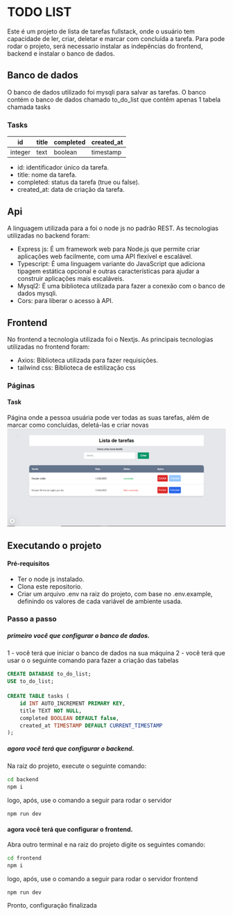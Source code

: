 # TODO LIST
Este é um projeto de lista de tarefas fullstack, onde o usuário tem capacidade de ler, criar, deletar e marcar com concluída a tarefa.
Para pode rodar o projeto, será necessario instalar as indepências do frontend, backend e instalar o banco de dados.
## Banco de dados
O banco de dados utilizado foi mysqli para salvar as tarefas.
O banco contém o banco de dados chamado to_do_list que contêm apenas 1 tabela chamada tasks
### Tasks
| id  | title | completed | created_at |
| -------- | ----- | -------- | ----- |
| integer  | text  | boolean | timestamp | 

- id: identificador único da tarefa.
- title: nome da tarefa.
- completed: status da tarefa (true ou false).
- created_at: data de criação da tarefa.

## Api
A linguagem utilizada para a foi o node js no padrão REST.
As tecnologias utilizadas no backend foram: 
- Express js: É um framework web para Node.js que permite criar aplicações web facilmente, com uma API flexível e escalável.
- Typescript: É uma linguagem variante do JavaScript que adiciona tipagem estática opcional e outras características para ajudar a construir aplicações mais escaláveis.
- Mysql2: É uma biblioteca utilizada para fazer a conexão com o banco de dados mysqli.
- Cors: para liberar o acesso à API.
## Frontend
No frontend a tecnologia utilizada foi o Nextjs.
As principais tecnologias utilizadas no frontend foram: 
- Axios: Biblioteca utilizada para fazer requisições.
- tailwind css: Biblioteca de estilização css

### Páginas
#### Task
Página onde a pessoa usuária pode ver todas as suas tarefas, além de marcar como concluidas, deletá-las e criar novas
![alt text](image.png)

## Executando o projeto
#### Pré-requisitos
- Ter o node js instalado.
- Clona este repositorio. 
- Criar um arquivo .env na raiz do projeto, com base no .env.example, definindo os valores de cada variável de ambiente usada.
### Passo a passo
##### primeiro você que configurar o banco de dados.
1 - você terá que iniciar o banco de dados na sua máquina
2 - você terá que usar o o seguinte comando para fazer a criação das tabelas
```sql
CREATE DATABASE to_do_list;
USE to_do_list;

CREATE TABLE tasks (
    id INT AUTO_INCREMENT PRIMARY KEY,
    title TEXT NOT NULL, 
    completed BOOLEAN DEFAULT false,
    created_at TIMESTAMP DEFAULT CURRENT_TIMESTAMP
);
```
##### agora você terá que configurar o backend.
Na raiz do projeto, execute o seguinte comando: 
```cmd
cd backend
npm i
```
logo, após, use o comando a seguir para rodar o servidor
```
npm run dev
```
#### agora você terá que configurar o frontend.
Abra outro terminal e na raiz do projeto digite os seguintes comando: 
```cmd
cd frontend
npm i
```
logo, após, use o comando a seguir para rodar o servidor frontend
```
npm run dev
```
Pronto, configuração finalizada